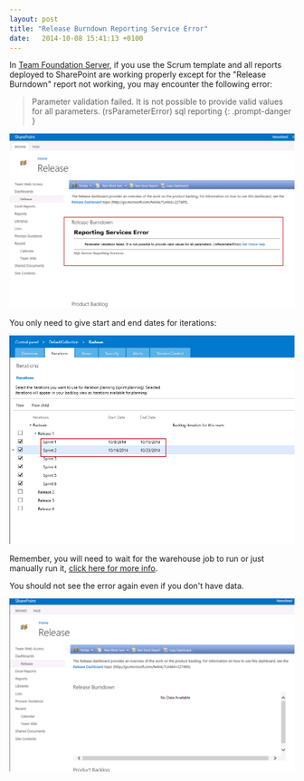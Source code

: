 ```yaml
---
layout: post
title: "Release Burndown Reporting Service Error"
date:   2014-10-08 15:41:13 +0100
---
```


In [Team Foundation Server](http://msdn.microsoft.com/en-us/vstudio/ff637362.aspx "Visual Studio Team Foundation Server 2013"), if you use the Scrum template and all reports deployed to SharePoint are working properly except for the "Release Burndown" report not working, you may encounter the following error:

>Parameter validation failed. It is not possible to provide valid values for all parameters. (rsParameterError) sql reporting
{: .prompt-danger }

![TFS Reporting Service error](/assets/img/2014/10/tfs-reporting-service-error.png)

You only need to give start and end dates for iterations:

![Add start date and end date for iteration tfs](/assets/img/2014/10/add-start-date-and-end-date-for-iteration-tfs.png)

Remember, you will need to wait for the warehouse job to run or just manually run it, [click here for more info](https://mohamedradwan-devops.github.io/posts/process-the-tfs-data-warehouse-manually/ "Process the TFS Data Warehouse and Analysis Service manually").

You should not see the error again even if you don't have data.

![Release burndown TFS reporting service fix](/assets/img/2014/10/release-burndown-tfs-reporting-service-fix.png)
